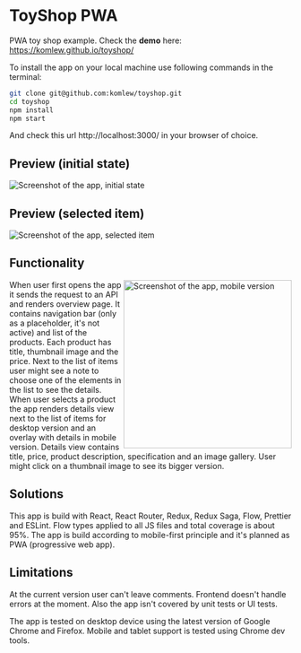 # ToyShop PWA

PWA toy shop example. Check the **demo** here: https://komlew.github.io/toyshop/

To install the app on your local machine use following commands in the terminal:

```bash
git clone git@github.com:komlew/toyshop.git
cd toyshop
npm install
npm start
```

And check this url http://localhost:3000/ in your browser of choice.

## Preview (initial state)

![Screenshot of the app, initial state](https://komlew.github.io/toyshop/01.png)

## Preview (selected item)

![Screenshot of the app, selected item](https://komlew.github.io/toyshop/02.png)

## Functionality

<img align="right" width="300" src="https://komlew.github.io/toyshop/03.png" alt="Screenshot of the app, mobile version" />

When user first opens the app it sends the request to an API and renders overview page. It contains navigation bar (only as a placeholder, it's not active) and list of the products. Each product has title, thumbnail image and the price. Next to the list of items user might see a note to choose one of the elements in the list to see the details. When user selects a product the app renders details view next to the list of items for desktop version and an overlay with details in mobile version. Details view contains title, price, product description, specification and an image gallery. User might click on a thumbnail image to see its bigger version.

## Solutions

This app is build with React, React Router, Redux, Redux Saga, Flow, Prettier and ESLint. Flow types applied to all JS files and total coverage is about 95%. The app is build according to mobile-first principle and it's planned as PWA (progressive web app).

## Limitations

At the current version user can't leave comments. Frontend doesn't handle errors at the moment. Also the app isn't covered by unit tests or UI tests.

The app is tested on desktop device using the latest version of Google Chrome and Firefox. Mobile and tablet support is tested using Chrome dev tools.
